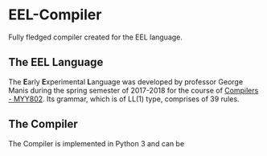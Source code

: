 # EEL-Compiler
Fully fledged compiler created for the EEL language.

## The EEL Language
The <b>E</b>arly <b>E</b>xperimental <b>L</b>anguage was developed by professor George Manis during the spring semester of 2017-2018 for the course of [Compilers - MYY802](http://www.cse.uoi.gr/~manis/). Its grammar, which is of LL(1) type, comprises of 39 rules.

## The Compiler
The Compiler is implemented in Python 3 and can be
